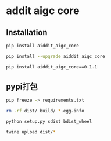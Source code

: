 addit aigc core
==============================

## Installation

```bash
pip install aiddit_aigc_core

pip install --upgrade aiddit_aigc_core

pip install aiddit_aigc_core==0.1.1
```

## pypi打包
```bash
pip freeze -> requirements.txt  
```

```bash
rm -rf dist/ build/ *.egg-info 
```

```bash
python setup.py sdist bdist_wheel 
```

```bash
twine upload dist/*
```

